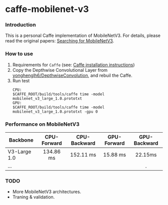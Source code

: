 # caffe-mobilenet-v3
### Introduction
This is a personal Caffe implementation of MobileNetV3. For details, please read the original papers: [Searching for MobileNetV3](https://arxiv.org/pdf/1905.02244.pdf).

### How to use
1. Requirements for `Caffe` (see: [Caffe installation instructions](http://caffe.berkeleyvision.org/installation.html))
2. Copy the Depthwise Convolutional Layer from [yonghenglh6/DepthwiseConvolution](https://github.com/yonghenglh6/DepthwiseConvolution), and rebuil the Caffe.
3. Run test
	```Shell
	CPU:
	$CAFFE_ROOT/build/tools/caffe time -model mobilenet_v3_large_1.0.prototxt
	GPU:
	$CAFFE_ROOT/build/tools/caffe time -model mobilenet_v3_large_1.0.prototxt -gpu 0
	```

### Performance on MobileNetV3
| Backbone      | CPU-Forward | CPU-Backward | GPU-Forward | GPU-Backward |
| ------------------- |:---------:| :---------:| :---------:| :---------:|
| V3-Large 1.0        |   134.86 ms  |   152.11 ms   |  15.88 ms  |    22.15ms   |
| ...                          |               |              |               |       .       |


### TODO
 - More MobileNetV3 architectures.
 - Traning & validation.




